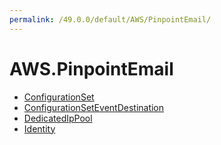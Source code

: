 ```yaml
---
permalink: /49.0.0/default/AWS/PinpointEmail/
---
```


# AWS.PinpointEmail



* [ConfigurationSet](ConfigurationSet.md)
* [ConfigurationSetEventDestination](ConfigurationSetEventDestination.md)
* [DedicatedIpPool](DedicatedIpPool.md)
* [Identity](Identity.md)